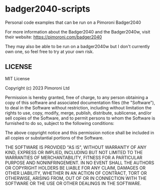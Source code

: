 # badger2040-scripts
Personal code examples that can be run on a Pimoroni Badger2040

For more information about the Badger2040 and the Badger2040w, visit their website: https://pimoroni.com/badger2040

They may also be able to be run on a badger2040w but I don't currently own one, so feel free to try at your own risk.


## LICENSE
MIT License

Copyright (c) 2023 Pimoroni Ltd

Permission is hereby granted, free of charge, to any person obtaining a copy
of this software and associated documentation files (the "Software"), to deal
in the Software without restriction, including without limitation the rights
to use, copy, modify, merge, publish, distribute, sublicense, and/or sell
copies of the Software, and to permit persons to whom the Software is
furnished to do so, subject to the following conditions:

The above copyright notice and this permission notice shall be included in all
copies or substantial portions of the Software.

THE SOFTWARE IS PROVIDED "AS IS", WITHOUT WARRANTY OF ANY KIND, EXPRESS OR
IMPLIED, INCLUDING BUT NOT LIMITED TO THE WARRANTIES OF MERCHANTABILITY,
FITNESS FOR A PARTICULAR PURPOSE AND NONINFRINGEMENT. IN NO EVENT SHALL THE
AUTHORS OR COPYRIGHT HOLDERS BE LIABLE FOR ANY CLAIM, DAMAGES OR OTHER
LIABILITY, WHETHER IN AN ACTION OF CONTRACT, TORT OR OTHERWISE, ARISING FROM,
OUT OF OR IN CONNECTION WITH THE SOFTWARE OR THE USE OR OTHER DEALINGS IN THE
SOFTWARE.

